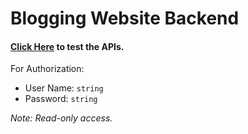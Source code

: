 # Blogging Website Backend

#### [Click Here](https://blogging_website-1-c3940608.deta.app/docs) to test the APIs.


For Authorization:
- User Name: `string`
- Password: `string`

*Note: Read-only access.*
